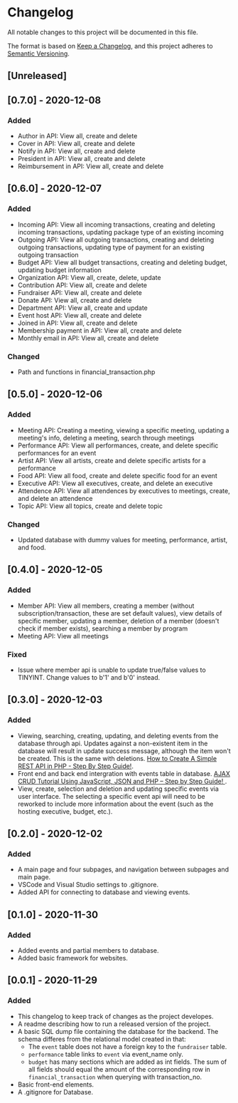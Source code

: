 # Changelog
All notable changes to this project will be documented in this file.

The format is based on [Keep a Changelog](https://keepachangelog.com/en/1.0.0/),
and this project adheres to [Semantic Versioning](https://semver.org/spec/v2.0.0.html).

## [Unreleased]

## [0.7.0] - 2020-12-08
### Added
- Author in API: View all, create and delete
- Cover in API: View all, create and delete
- Notify in API: View all, create and delete
- President in API: View all, create and delete
- Reimbursement in API: View all, create and delete

## [0.6.0] - 2020-12-07
### Added
- Incoming API: View all incoming transactions, creating and deleting incoming transactions, updating package type of an existing incoming
- Outgoing API: View all outgoing transactions, creating and deleting outgoing transactions, updating type of payment for an existing outgoing transaction
- Budget API: View all budget transactions, creating and deleting budget, updating budget information
- Organization API: View all, create, delete, update
- Contribution API: View all, create and delete
- Fundraiser API: View all, create and delete
- Donate API: View all, create and delete
- Department API: View all, create and update
- Event host API: View all, create and delete
- Joined in API: View all, create and delete
- Membership payment in API: View all, create and delete
- Monthly email in API: View all, create and delete

### Changed
- Path and functions in financial_transaction.php

## [0.5.0] - 2020-12-06
### Added
- Meeting API: Creating a meeting, viewing a specific meeting, updating a meeting's info, deleting a meeting, search through meetings 
- Performance API: View all performances, create, and delete specific performances for an event
- Artist API: View all artists, create and delete specific artists for a performance
- Food API: View all food, create and delete specific food for an event
- Executive API: View all executives, create, and delete an executive
- Attendence API: View all attendences by executives to meetings, create, and delete an attendence
- Topic API: View all topics, create and delete topic

### Changed
- Updated database with dummy values for meeting, performance, artist, and food. 

## [0.4.0] - 2020-12-05
### Added
- Member API: View all members, creating a member (without subscription/transaction, these are set default values), view details of specific member, updating a member, deletion of a member (doesn't check if member exists), searching a member by program
- Meeting API: View all meetings

### Fixed
- Issue where member api is unable to update true/false values to TINYINT. Change values to b'1' and b'0' instead. 

## [0.3.0] - 2020-12-03
### Added
- Viewing, searching, creating, updating, and deleting events from the database through api. Updates against a non-existent item in the database will result in update success message, although the item won't be created. This is the same with deletions. [How to Create A Simple REST API in PHP - Step By Step Guide!](https://codeofaninja.com/2017/02/create-simple-rest-api-in-php.html).
- Front end and back end intergration with events table in database. [AJAX CRUD Tutorial Using JavaScript, JSON and PHP – Step by Step Guide! ](https://codeofaninja.com/2015/06/php-crud-with-ajax-and-oop.html).
- View, create, selection and deletion and updating specific events via user interface. The selecting a specific event api will need to be reworked to include more information about the event (such as the hosting executive, budget, etc.).

## [0.2.0] - 2020-12-02
### Added
- A main page and four subpages, and navigation between subpages and main page. 
- VSCode and Visual Studio settings to .gitignore. 
- Added API for connecting to database and viewing events. 


## [0.1.0] - 2020-11-30 
### Added
- Added events and partial members to database.
- Added basic framework for websites.

## [0.0.1] - 2020-11-29
### Added
- This changelog to keep track of changes as the project developes. 
- A readme describing how to run a released version of the project. 
- A basic SQL dump file containing the database for the backend. The schema differes from the relational model created in that:
  * The `event` table does not have a foreign key to the `fundraiser` table.
  * `performance` table links to `event` via event_name only.
  * `budget` has many sections which are added as int fields. The sum of all fields should equal the amount of the corresponding row in `financial_transaction` when querying with transaction_no.
- Basic front-end elements.
- A .gitignore for Database. 